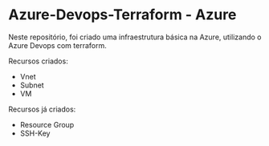 # Azure-Devops-Terraform - Azure
Neste repositório, foi criado uma infraestrutura básica na Azure, utilizando o Azure Devops com terraform.

Recursos criados:

- Vnet
- Subnet
- VM

Recursos já criados:

- Resource Group
- SSH-Key
